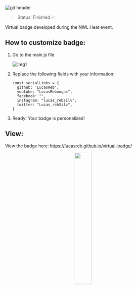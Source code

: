 ![git header](https://user-images.githubusercontent.com/54152996/140663446-4b3b17ce-b2ed-4977-a580-688ee2657714.png)

> Status: Finished ✅

Virtual badge developed during the NWL Heat event.

## How to customize badge:

1. Go to the main.js file 

    ![img1](https://user-images.githubusercontent.com/54152996/140663651-76727a3c-ccfa-42d8-923a-40b3adc18e67.jpg)


2. Replace the following fields with your information:

    ```
    const socialLinks = {
      github: 'LucasReb',
      youtube: "LucasRebouças",
      facebook: "",
      instagram: "lucas_rebsilv",
      twitter: "Lucas_rebSilv",
    }
    ```

3. Ready! Your badge is personalized!

## View:

View the badge here: https://lucasreb.github.io/virtual-badge/

<p align="center" width="100%">
    <img width="33%" src="https://user-images.githubusercontent.com/54152996/140664719-6ad1458f-7127-4e62-85bc-dfed33ff00c2.jpg" 
</p>
